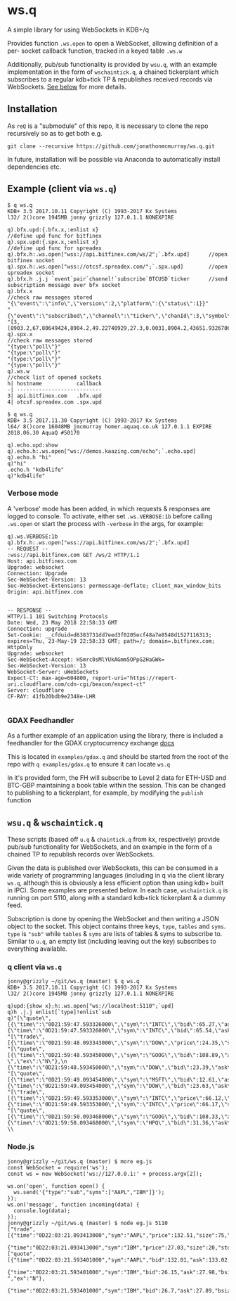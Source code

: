 # ws.q

A simple library for using WebSockets in KDB+/q

Provides function `.ws.open` to open a WebSocket, allowing definition of a per-
socket callback function, tracked in a keyed table `.ws.w`

Additionally, pub/sub functionality is provided by `wsu.q`, with an example
implementation in the form of `wschaintick.q`, a chained tickerplant which
subscribes to a regular kdb+tick TP & republishes received records via 
WebSockets. [See below](#wsuq--wschaintickq) for more details.

## Installation

As `reQ` is a "submodule" of this repo, it is necessary to clone the repo 
recursively so as to get both e.g.

```
git clone --recursive https://github.com/jonathonmcmurray/ws.q.git
```

In future, installation will be possible via Anaconda to automatically install
dependencies etc.

## Example (client via `ws.q`)

```
$ q ws.q
KDB+ 3.5 2017.10.11 Copyright (C) 1993-2017 Kx Systems
l32/ 2()core 1945MB jonny grizzly 127.0.1.1 NONEXPIRE

q).bfx.upd:{.bfx.x,:enlist x}                                   //define upd func for bitfinex
q).spx.upd:{.spx.x,:enlist x}                                   //define upd func for spreadex
q).bfx.h:.ws.open["wss://api.bitfinex.com/ws/2";`.bfx.upd]      //open bitfinex socket
q).spx.h:.ws.open["wss://otcsf.spreadex.com/";`.spx.upd]        //open spreadex socket
q).bfx.h .j.j `event`pair`channel!`subscribe`BTCUSD`ticker      //send subscription message over bfx socket
q).bfx.x                                                        //check raw messages stored
"{\"event\":\"info\",\"version\":2,\"platform\":{\"status\":1}}"
"{\"event\":\"subscribed\",\"channel\":\"ticker\",\"chanId\":3,\"symbol\":\"tBTCUSD\",\"pair\":\"BTCUSD\"}"
"[3,[8903.2,67.80649424,8904.2,49.22740929,27.3,0.0031,8904.2,43651.93267067,9177.5,8752]]"
q).spx.x                                                        //check raw messages stored
"{type:\"poll\"}"
"{type:\"poll\"}"
"{type:\"poll\"}"
"{type:\"poll\"}"
q).ws.w                                                         //check list of opened sockets
h| hostname           callback
-| ---------------------------
3| api.bitfinex.com   .bfx.upd
4| otcsf.spreadex.com .spx.upd
```

```
$ q ws.q
KDB+ 3.5 2017.11.30 Copyright (C) 1993-2017 Kx Systems
l64/ 8()core 16048MB jmcmurray homer.aquaq.co.uk 127.0.1.1 EXPIRE 2018.06.30 AquaQ #50170

q).echo.upd:show
q).echo.h:.ws.open["ws://demos.kaazing.com/echo";`.echo.upd]
q).echo.h "hi"
q)"hi"
.echo.h "kdb4life"
q)"kdb4life"
```

### Verbose mode

A 'verbose' mode has been added, in which requests & responses are logged to
console. To activate, either set `.ws.VERBOSE:1b` before calling `.ws.open` or
start the process with `-verbose` in the args, for example:

```
q).ws.VERBOSE:1b
q).bfx.h:.ws.open["wss://api.bitfinex.com/ws/2";`.bfx.upd]
-- REQUEST --
:wss://api.bitfinex.com GET /ws/2 HTTP/1.1
Host: api.bitfinex.com
Upgrade: websocket
Connection: Upgrade
Sec-WebSocket-Version: 13
Sec-WebSocket-Extensions: permessage-deflate; client_max_window_bits
Origin: api.bitfinex.com


-- RESPONSE --
HTTP/1.1 101 Switching Protocols
Date: Wed, 23 May 2018 22:58:33 GMT
Connection: upgrade
Set-Cookie: __cfduid=d6383731dd7eed3f0205ecf48a7e8548d1527116313; expires=Thu, 23-May-19 22:58:33 GMT; path=/; domain=.bitfinex.com; HttpOnly
Upgrade: websocket
Sec-WebSocket-Accept: HSmrc0sMlYUkAGmm5OPpG2HaGWk=
Sec-WebSocket-Version: 13
WebSocket-Server: uWebSockets
Expect-CT: max-age=604800, report-uri="https://report-uri.cloudflare.com/cdn-cgi/beacon/expect-ct"
Server: cloudflare
CF-RAY: 41fb20bdb9e2348e-LHR


```

### GDAX Feedhandler

As a further example of an application using the library, there is included
a feedhandler for the GDAX cryptocurrency exchange [docs](https://docs.gdax.com/#websocket-feed)

This is located in `examples/gdax.q` and should be started from the root of the repo
with `q examples/gdax.q` to ensure it can locate `ws.q`

In it's provided form, the FH will subscribe to Level 2 data for ETH-USD and BTC-GBP
maintaining a book table within the session. This can be changed to publishing to a 
tickerplant, for example, by modifying the `publish` function

## `wsu.q` & `wschaintick.q`

These scripts (based off `u.q` & `chaintick.q` from kx, respectively) provide pub/sub
functionality for WebSockets, and an example in the form of a chained TP to republish
records over WebSockets.

Given the data is published over WebSockets, this can be consumed in a wide variety of
programming languages (including in q via the client library `ws.q`, although this is
obviously a less efficient option than using kdb+ built in IPC). Some examples are
presented below. In each case, `wschaintick.q` is running on port 5110, along with
a standard kdb+tick tickerplant & a dummy feed.

Subscription is done by opening the WebSocket and then writing a JSON object to the
socket. This object contains three keys, `type`, `tables` and `syms`. `type` is `"sub"`
while `tables` & `syms` are lists of tables & syms to subscribe to. Similar to `u.q`,
an empty list (including leaving out the key) subscribes to everything available.

### q client via `ws.q`

```
jonny@grizzly ~/git/ws.q (master) $ q ws.q
KDB+ 3.5 2017.10.11 Copyright (C) 1993-2017 Kx Systems
l32/ 2()core 1945MB jonny grizzly 127.0.1.1 NONEXPIRE

q)upd:{show x};h:.ws.open["ws://localhost:5110";`upd]
q)h .j.j enlist[`type]!enlist`sub
q)"[\"quote\",[{\"time\":\"0D21:59:47.593326000\",\"sym\":\"INTC\",\"bid\":65.27,\"ask\":66.32,\"bsize\":47,\"asize\":67,\"mode\":\"A\",\"ex\":\"N\"},\n {\"time\":\"0D21:59:47.593326000\",\"sym\":\"INTC\",\"bid\":65.54,\"ask\":67.03,\"b..
"[\"trade\",[{\"time\":\"0D21:59:48.093343000\",\"sym\":\"DOW\",\"price\":24.35,\"size\":24,\"stop\":false,\"cond\":\"A\",\"ex\":\"O\"}]]"
"[\"quote\",[{\"time\":\"0D21:59:48.593450000\",\"sym\":\"GOOG\",\"bid\":108.89,\"ask\":109.99,\"bsize\":54,\"asize\":49,\"mode\":\" \",\"ex\":\"N\"},\n {\"time\":\"0D21:59:48.593450000\",\"sym\":\"DOW\",\"bid\":23.39,\"ask\":25.24,\".. 
"[\"quote\",[{\"time\":\"0D21:59:49.093454000\",\"sym\":\"MSFT\",\"bid\":12.61,\"ask\":13.07,\"bsize\":44,\"asize\":45,\"mode\":\"A\",\"ex\":\"N\"},\n {\"time\":\"0D21:59:49.093454000\",\"sym\":\"DOW\",\"bid\":23.63,\"ask\":24.29,\"bs..
"[\"trade\",[{\"time\":\"0D21:59:49.593353000\",\"sym\":\"INTC\",\"price\":66.12,\"size\":66,\"stop\":false,\"cond\":\"E\",\"ex\":\"N\"},\n {\"time\":\"0D21:59:49.593353000\",\"sym\":\"INTC\",\"price\":66.17,\"size\":72,\"stop\":false..
"[\"quote\",[{\"time\":\"0D21:59:50.093468000\",\"sym\":\"GOOG\",\"bid\":108.33,\"ask\":109.98,\"bsize\":51,\"asize\":44,\"mode\":\"Z\",\"ex\":\"N\"},\n {\"time\":\"0D21:59:50.093468000\",\"sym\":\"HPQ\",\"bid\":31.36,\"ask\":31.62,\"..
\\
```

### Node.js

```
jonny@grizzly ~/git/ws.q (master) $ more eg.js
const WebSocket = require('ws');
const ws = new WebSocket('ws://127.0.0.1:' + process.argv[2]);

ws.on('open', function open() {
  ws.send('{"type":"sub","syms":["AAPL","IBM"]}');
});
ws.on('message', function incoming(data) {
  console.log(data);
});
jonny@grizzly ~/git/ws.q (master) $ node eg.js 5110
["trade",[{"time":"0D22:03:21.093413000","sym":"AAPL","price":132.51,"size":75,"stop":false,"cond":"G","ex":"N"},
 {"time":"0D22:03:21.093413000","sym":"IBM","price":27.03,"size":20,"stop":false,"cond":"A","ex":"N"}]]
["quote",[{"time":"0D22:03:21.593401000","sym":"AAPL","bid":132.01,"ask":133.02,"bsize":32,"asize":77,"mode":"Z","ex":"N"},
 {"time":"0D22:03:21.593401000","sym":"IBM","bid":26.15,"ask":27.98,"bsize":21,"asize":17,"mode":" ","ex":"N"},
 {"time":"0D22:03:21.593401000","sym":"IBM","bid":26.7,"ask":27.89,"bsize":37,"asize":83,"mode":"R","ex":"N"}]]
```
